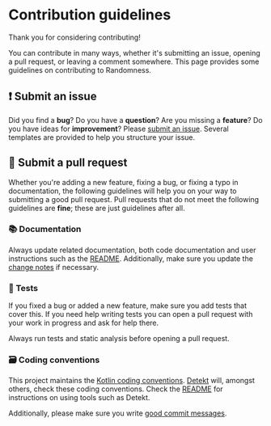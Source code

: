 # Contribution guidelines
Thank you for considering contributing!

You can contribute in many ways, whether it's submitting an issue, opening a pull request, or leaving a comment
somewhere.
This page provides some guidelines on contributing to Randomness.


## ❗ Submit an issue
Did you find a **bug**?
Do you have a **question**?
Are you missing a **feature**?
Do you have ideas for **improvement**?
Please [submit an issue](https://github.com/FWDekker/intellij-randomness/issues/new/choose).
Several templates are provided to help you structure your issue.


## 🔨 Submit a pull request
Whether you're adding a new feature, fixing a bug, or fixing a typo in documentation, the following guidelines will help
you on your way to submitting a good pull request.
Pull requests that do not meet the following guidelines are **fine**; these are just guidelines after all.

### 📚 Documentation
Always update related documentation, both code documentation and user instructions such as the [README](../README.md).
Additionally, make sure you update the [change notes](../src/main/resources/META-INF/change-notes.html) if necessary.

### 🧪 Tests
If you fixed a bug or added a new feature, make sure you add tests that cover this.
If you need help writing tests you can open a pull request with your work in progress and ask for help there.

Always run tests and static analysis before opening a pull request.

### 🗃️ Coding conventions
This project maintains the [Kotlin coding conventions](https://kotlinlang.org/docs/reference/coding-conventions.html).
[Detekt](https://github.com/arturbosch/detekt/) will, amongst others, check these coding conventions.
Check the [README](../README.md) for instructions on using tools such as Detekt.

Additionally, please make sure you write [good commit messages](https://chris.beams.io/posts/git-commit/).
